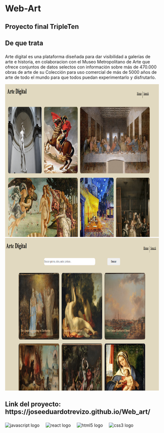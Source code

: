 <h1 align="left">Web-Art</h1>

###

<h2 align="left">Proyecto final TripleTen</h2>

###

<h2 align="left">De que trata</h2>

###

<p align="left">Arte digital es una plataforma diseñada para dar visibilidad a galerías de arte e historia, en colaboracion con el Museo Metropolitano de Arte que ofrece conjuntos de datos selectos con información sobre más de 470.000 obras de arte de su Colección para uso comercial de más de 5000 años de arte de todo el mundo para que todos puedan experimentarlo y disfrutarlo.</p>

<img src="src/Images/home.png" border="0" width="700" height="500" />
<img src="src/Images/search.png" border="0" width="700" height="500" />


###

<h2 align="left">Link del proyecto: https://joseeduardotrevizo.github.io/Web_art/</h2>

###

<div align="left">
  <img src="https://cdn.jsdelivr.net/gh/devicons/devicon/icons/javascript/javascript-original.svg" height="40" alt="javascript logo"  />
  <img width="12" />
  <img src="https://cdn.jsdelivr.net/gh/devicons/devicon/icons/react/react-original.svg" height="40" alt="react logo"  />
  <img width="12" />
  <img src="https://cdn.jsdelivr.net/gh/devicons/devicon/icons/html5/html5-original.svg" height="40" alt="html5 logo"  />
  <img width="12" />
  <img src="https://cdn.jsdelivr.net/gh/devicons/devicon/icons/css3/css3-original.svg" height="40" alt="css3 logo"  />
</div>

###
